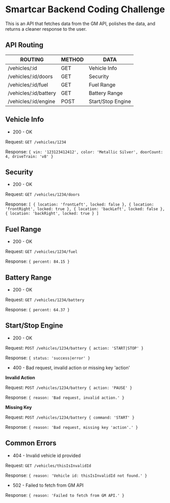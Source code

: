 # Smartcar Backend Coding Challenge

This is an API that fetches data from the GM API, polishes the data, and returns a cleaner response to the user.

## API Routing

| ROUTING               | METHOD | DATA              |
| --------------------- | ------ | ----------------- |
| /vehicles/:id         | GET    | Vehicle Info      |
| /vehicles/:id/doors   | GET    | Security          |
| /vehicles/:id/fuel    | GET    | Fuel Range        |
| /vehicles/:id/battery | GET    | Battery Range     |
| /vehicles/:id/engine  | POST   | Start/Stop Engine |

## Vehicle Info

- 200 - OK

Request: `GET /vehicles/1234`

Response: `{ vin: '123123412412', color: 'Metallic Silver', doorCount: 4, driveTrain: 'v8' }`

## Security

- 200 - OK

Request: `GET /vehicles/1234/doors`

Response: `[ { location: 'frontLeft', locked: false }, { location: 'frontRight', locked: true }, { location: 'backLeft', locked: false }, { location: 'backRight', locked: true } ]`

## Fuel Range

- 200 - OK

Request: `GET /vehicles/1234/fuel`

Response: `{ percent: 84.15 }`

## Battery Range

- 200 - OK

Request: `GET /vehicles/1234/battery`

Response: `{ percent: 64.37 }`

## Start/Stop Engine

- 200 - OK

Request: `POST /vehicles/1234/battery { action: 'START|STOP' }`

Response: `{ status: 'success|error' }`

- 400 - Bad request, invalid action or missing key 'action'

**Invalid Action**

Request: `POST /vehicles/1234/battery { action: 'PAUSE' }`

Response: `{ reason: 'Bad request, invalid action.' }`

**Missing Key**

Request: `POST /vehicles/1234/battery { command: 'START' }`

Response: `{ reason: 'Bad request, missing key 'action'.' }`

## Common Errors

- 404 - Invalid vehicle id provided

Request: `GET /vehicles/thisIsInvalidId`

Response: `{ reason: 'Vehicle id: thisIsInvalidId not found.' }`

- 502 - Failed to fetch from GM API

Response: `{ reason: 'Failed to fetch from GM API.' }`
